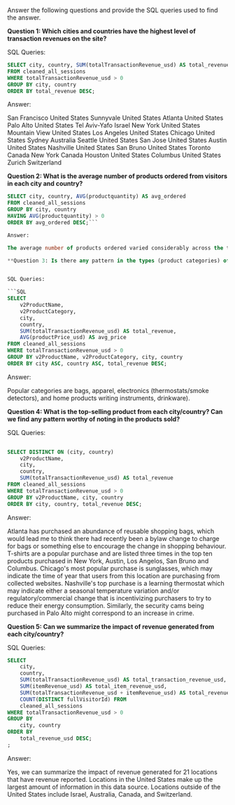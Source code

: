 Answer the following questions and provide the SQL queries used to find the answer.

    
**Question 1: Which cities and countries have the highest level of transaction revenues on the site?**


SQL Queries:

```SQL
SELECT city, country, SUM(totalTransactionRevenue_usd) AS total_revenue
FROM cleaned_all_sessions
WHERE totalTransactionRevenue_usd > 0 
GROUP BY city, country
ORDER BY total_revenue DESC;
```

Answer:

San Francisco	United States
Sunnyvale	United States
Atlanta		United States
Palo Alto	United States
Tel Aviv-Yafo	Israel
New York	United States
Mountain View	United States
Los Angeles	United States
Chicago		United States
Sydney		Australia
Seattle		United States
San Jose	United States
Austin		United States
Nashville	United States
San Bruno	United States
Toronto		Canada
New York	Canada
Houston		United States
Columbus	United States
Zurich		Switzerland

**Question 2: What is the average number of products ordered from visitors in each city and country?**


```SQL
SELECT city, country, AVG(productquantity) AS avg_ordered
FROM cleaned_all_sessions
GROUP BY city, country
HAVING AVG(productquantity) > 0  
ORDER BY avg_ordered DESC;```

Answer:

The average number of products ordered varied considerably across the top five locations. Columbus and Madrid had the highest average at 0.5 products per visitor. Detroit averaged 0.25 products per visitor, while Salem averaged 0.16. Finland had the lowest average of the top five, at just 0.07 products per visitor. The full dataset includes averages for 26 locations, accessible via the query provided.

**Question 3: Is there any pattern in the types (product categories) of products ordered from visitors in each city and country?**


SQL Queries:

```SQL
SELECT 
    v2ProductName,
    v2ProductCategory, 
    city,
    country, 
    SUM(totalTransactionRevenue_usd) AS total_revenue,
    AVG(productPrice_usd) AS avg_price
FROM cleaned_all_sessions
WHERE totalTransactionRevenue_usd > 0
GROUP BY v2ProductName, v2ProductCategory, city, country 
ORDER BY city ASC, country ASC, total_revenue DESC; 
```

Answer:

Popular categories are bags, apparel, electronics (thermostats/smoke detectors), and home products writing instruments, drinkware). 



**Question 4: What is the top-selling product from each city/country? Can we find any pattern worthy of noting in the products sold?**


SQL Queries:

```SQL
	
SELECT DISTINCT ON (city, country) 
    v2ProductName, 
    city,
    country, 
    SUM(totalTransactionRevenue_usd) AS total_revenue
FROM cleaned_all_sessions
WHERE totalTransactionRevenue_usd > 0 
GROUP BY v2ProductName, city, country
ORDER BY city, country, total_revenue DESC;
```

Answer:

Atlanta has purchased an abundance of reusable shopping bags, which would lead me to think there had recently been a bylaw change to charge for bags or something else to encourage the change in shopping behaviour. T-shirts are a popular purchase and are listed three times in the top ten products purchased in New York, Austin, Los Angelos, San Bruno and Columbus. Chicago's most popular purchase is sunglasses, which may indicate the time of year that users from this location are purchasing from collected websites. Nashville's top purchase is a learning thermostat which may indicate either a seasonal temperature variation and/or regulatory/commercial change that is incentivizing purchasers to try to reduce their energy consumption. Similarly, the security cams being purchased in Palo Alto might correspond to an increase in crime. 



**Question 5: Can we summarize the impact of revenue generated from each city/country?**

SQL Queries:

```SQL
SELECT
    city,
    country,
    SUM(totalTransactionRevenue_usd) AS total_transaction_revenue_usd,
    SUM(itemRevenue_usd) AS total_item_revenue_usd,
    SUM(totalTransactionRevenue_usd + itemRevenue_usd) AS total_revenue_usd,
    COUNT(DISTINCT fullVisitorId) FROM
    cleaned_all_sessions
WHERE totalTransactionRevenue_usd > 0
GROUP BY
    city, country
ORDER BY
    total_revenue_usd DESC;
;
```

Answer:

Yes, we can summarize the impact of revenue generated for 21 locations that have revenue reported. Locations in the United States make up the largest amount of information in this data source. Locations outside of the United States include Israel, Australia, Canada, and Switzerland.











